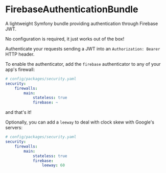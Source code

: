 # FirebaseAuthenticationBundle
A lightweight Symfony bundle providing authentication through Firebase JWT.

No configuration is required, it just works out of the box!

Authenticate your requests sending a JWT into an `Authorization: Bearer` HTTP header.

To enable the authenticator, add the `firebase` authenticator to any of your app's firewall:

```yaml
# config/packages/security.yaml
security:
	firewalls:
		main:
			stateless: true
			firebase: ~
```
and that's it!

Optionally, you can add a `leeway` to deal with clock skew with Google's servers:

```yaml
# config/packages/security.yaml
security:
	firewalls:
		main:
			stateless: true
			firebase:
				leeway: 60
```
